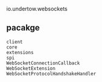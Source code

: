 io.undertow.websockets

## pacakge
```
client
core
extensions
spi
WebSocketConnectionCallback
WebSocketExtension
WebSocketProtocolHandshakeHandler
```